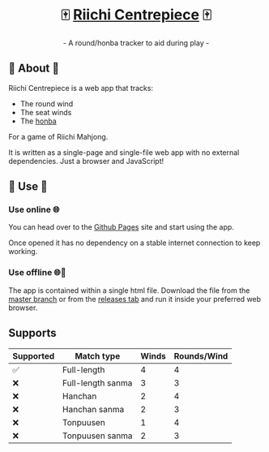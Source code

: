 <h1 align="center">
    🀄 <a href="https://mahtools.github.io/riichi-centrepiece/">Riichi Centrepiece</a> 🀄
</h1>

<p align="center">- A round/honba tracker to aid during play -</p>

## 📝 About 📝
Riichi Centrepiece is a web app that tracks:
- The round wind
- The seat winds
- The [honba](https://riichi.wiki/Honba)

For a game of Riichi Mahjong. 

It is written as a single-page and single-file web app with no external dependencies. Just a browser and JavaScript!

## 👷 Use 👷
### Use online 🌐
You can head over to the [Github Pages](https://mahtools.github.io/riichi-centrepiece/) site and start using the app. 

Once opened it has no dependency on a stable internet connection to keep working.

### Use offline 🌐🚫
The app is contained within a single html file. Download the file from the [master branch](https://github.com/mahtools/riichi-centrepiece/blob/master/index.html) or from the [releases tab](https://github.com/mahtools/riichi-centrepiece/releases/tag/1.0) and run it inside your preferred web browser.

## Supports

| Supported | Match type | Winds | Rounds/Wind | 
| --- | --- | --- | --- | 
| ✅ | Full-length | 4 | 4 |
| ❌ | Full-length sanma | 3 | 3 |
| ❌ | Hanchan | 2 | 4 |
| ❌ | Hanchan sanma | 2 | 3 |
| ❌ | Tonpuusen | 1 | 4 |
| ❌ | Tonpuusen sanma | 2 | 3 |
